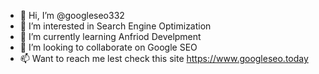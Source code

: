 - 👋 Hi, I’m @googleseo332
- 👀 I’m interested in Search Engine Optimization
- 🌱 I’m currently learning Anfriod Develpment
- 💞️ I’m looking to collaborate on Google SEO
- 📫 Want to reach me lest check this site https://www.googleseo.today

<!---
googleseo332/googleseo332 is a ✨ special ✨ repository because its `README.md` (this file) appears on your GitHub profile.
You can click the Preview link to take a look at your changes.
--->
